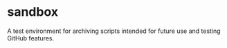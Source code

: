 # sandbox
A test environment for archiving scripts intended for future use and testing GitHub features.
